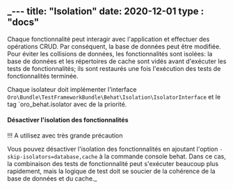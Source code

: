 _---
title: "Isolation"
date: 2020-12-01
type : "docs"
---

Chaque fonctionnalité peut interagir avec l'application et effectuer des opérations CRUD.
Par conséquent, la base de données peut être modifiée.
Pour éviter les collisions de données, les fonctionnalités sont isolées:
la base de données et les répertoires de cache sont vidés avant d'exécuter les tests de fonctionnalités;
ils sont restaurés une fois l'exécution des tests de fonctionnalités terminée.

Chaque isolateur doit implémenter l'interface `Oro\Bundle\TestFrameworkBundle\Behat\Isolation\IsolatorInterface` et le tag `oro_behat.isolator avec de la priorité.

#### Désactiver l'isolation des fonctionnalités

!!! A utilisez avec très grande précaution

Vous pouvez désactiver l'isolation des fonctionnalités en ajoutant l'option `-skip-isolators=database,cache` à la commande console behat.
Dans ce cas, la combinaison des tests de fonctionnalité peut s'exécuter beaucoup plus rapidement, mais la logique de test doit se soucier de la cohérence de la base de données et du cache._

